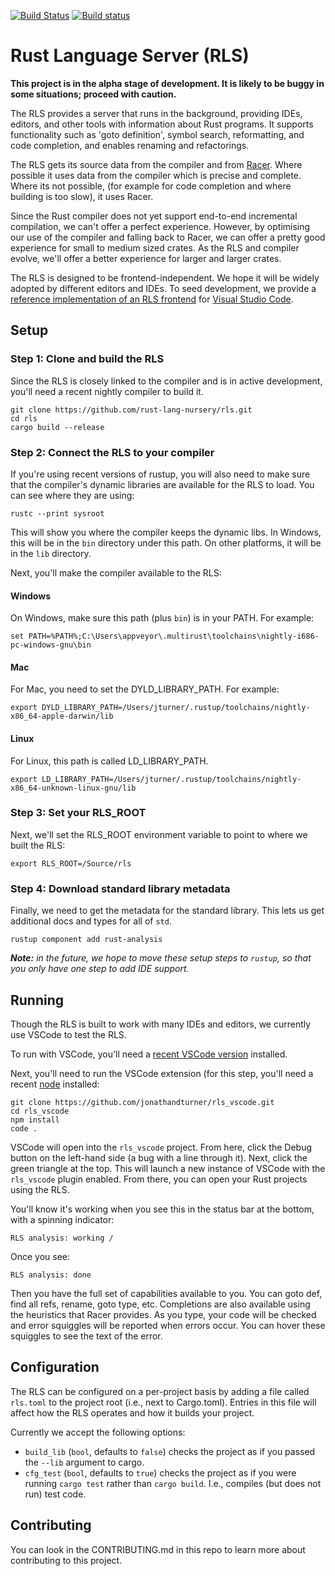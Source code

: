 [![Build Status](https://travis-ci.org/rust-lang-nursery/rls.svg?branch=master)](https://travis-ci.org/rust-lang-nursery/rls) [![Build status](https://ci.appveyor.com/api/projects/status/cxfejvsqnnc1oygs?svg=true)](https://ci.appveyor.com/project/rust-lang-nursery/rls-x6grn)



# Rust Language Server (RLS)

**This project is in the alpha stage of development. It is likely to be buggy in
some situations; proceed with caution.**

The RLS provides a server that runs in the background, providing IDEs,
editors, and other tools with information about Rust programs. It supports
functionality such as 'goto definition', symbol search, reformatting, and code
completion, and enables renaming and refactorings.

The RLS gets its source data from the compiler and from
[Racer](https://github.com/phildawes/racer). Where possible it uses data from
the compiler which is precise and complete. Where its not possible, (for example
for code completion and where building is too slow), it uses Racer.

Since the Rust compiler does not yet support end-to-end incremental compilation,
we can't offer a perfect experience. However, by optimising our use of the
compiler and falling back to Racer, we can offer a pretty good experience for
small to medium sized crates. As the RLS and compiler evolve, we'll offer a
better experience for larger and larger crates.

The RLS is designed to be frontend-independent. We hope it will be widely
adopted by different editors and IDEs. To seed development, we provide a
[reference implementation of an RLS frontend](https://github.com/rust-lang-nursery/rls_vscode)
for [Visual Studio Code](https://code.visualstudio.com/).


## Setup

### Step 1: Clone and build the RLS

Since the RLS is closely linked to the compiler and is in active development,
you'll need a recent nightly compiler to build it.

```
git clone https://github.com/rust-lang-nursery/rls.git
cd rls
cargo build --release
```

### Step 2: Connect the RLS to your compiler

If you're using recent versions of rustup, you will also need to make sure that
the compiler's dynamic libraries are available for the RLS to load. You can see
where they  are using:

```
rustc --print sysroot
```

This will show you where the compiler keeps the dynamic libs. In Windows, this
will be  in the `bin` directory under this path. On other platforms, it will be
in the `lib` directory.

Next, you'll make the compiler available to the RLS:

#### Windows

On Windows, make sure this path (plus `bin`) is in your PATH.  For example:

```
set PATH=%PATH%;C:\Users\appveyor\.multirust\toolchains\nightly-i686-pc-windows-gnu\bin
```

#### Mac

For Mac, you need to set the DYLD_LIBRARY_PATH.  For example:

```
export DYLD_LIBRARY_PATH=/Users/jturner/.rustup/toolchains/nightly-x86_64-apple-darwin/lib
```

#### Linux

For Linux, this path is called LD_LIBRARY_PATH.

```
export LD_LIBRARY_PATH=/Users/jturner/.rustup/toolchains/nightly-x86_64-unknown-linux-gnu/lib
```

### Step 3: Set your RLS_ROOT 

Next, we'll set the RLS_ROOT environment variable to point to where we built
the RLS:

```
export RLS_ROOT=/Source/rls
```

### Step 4: Download standard library metadata

Finally, we need to get the metadata for the standard library.  This lets
us get additional docs and types for all of `std`.

```
rustup component add rust-analysis
```

_**Note:** in the future, we hope to move these setup steps to `rustup`, so that you only have one step to add IDE support._

## Running

Though the RLS is built to work with many IDEs and editors, we currently use VSCode to test the RLS.

To run with VSCode, you'll need a 
[recent VSCode version](https://code.visualstudio.com/download) installed.

Next, you'll need to run the VSCode extension (for this step, you'll need a recent [node](https://nodejs.org/en/) installed:

```
git clone https://github.com/jonathandturner/rls_vscode.git
cd rls_vscode
npm install
code .
```

VSCode will open into the `rls_vscode` project.  From here, click the Debug button on the left-hand side (a bug with a line through it).
Next, click the green triangle at the top.  This will launch a new instance of VSCode with the `rls_vscode` plugin enabled.  From there,
you can open your Rust projects using the RLS.

You'll know it's working when you see this in the status bar at the bottom, with a spinning indicator:

`RLS analysis: working /`

Once you see:

`RLS analysis: done`

Then you have the full set of capabilities available to you.  You can goto def, find all refs, rename, goto type, etc.  Completions are
also available using the heuristics that Racer provides.  As you type, your code will be checked and error squiggles will be reported
when errors occur.  You can hover these squiggles to see the text of the error.

## Configuration

The RLS can be configured on a per-project basis by adding a file called
`rls.toml` to the project root (i.e., next to Cargo.toml). Entries in this file
will affect how the RLS operates and how it builds your project.

Currently we accept the following options:

* `build_lib` (`bool`, defaults to `false`) checks the project as if you passed
  the `--lib` argument to cargo.
* `cfg_test` (`bool`, defaults to `true`) checks the project as if you were
  running `cargo test` rather than `cargo build`. I.e., compiles (but does not
  run) test code.



## Contributing

You can look in the CONTRIBUTING.md in this repo to learn more about contributing to this project.
